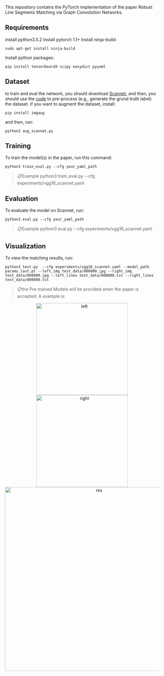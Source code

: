 This repository contains the PyTorch implementation of the paper Robust Line Segments Matching via Graph
Convolution Networks.

## Requirements
install python3.5.2
Install pytorch 1.1+
Install ninja-build: 
```setup 
sudo apt-get install ninja-build
```
Install python packages: 
```setup 
pip install tensorboardX scipy easydict pyyaml
```
## Dataset
to train and eval the  network, you should download [Scannet](http://www.scan-net.org/), and then, you should use the [code]() to pre-process (e.g., generate the grund truth label) the dataset. if you want to augment the dataset, install:
```aug_in
pip install imgaug
```
and then, run:
```aug
python3 aug_scannet.py
```

## Training

To train the model(s) in the paper, run this command:

```train
python3 train_eval.py --cfg your_yaml_path
```
> 📋Example python3 train_eval.py --cfg experiments/vgg16_scannet.yaml

## Evaluation

To evaluate the model on Scannet, run:

```eval
python3 eval.py --cfg your_yaml_path
```
> 📋Example python3 eval.py --cfg experiments/vgg16_scannet.yaml

## Visualization
To view the matching results, run:

```vis
python3 test.py  --cfg experiments/vgg16_scannet.yaml --model_path params_last.pt --left_img test_data/000800.jpg --right_img test_data/000900.jpg --left_lines test_data/000800.txt --right_lines test_data/000900.txt
```
> 📋the Pre-trained Models will be provided when the paper is accepted.
A example is:
<center class="half">
    <img src="https://github.com/mameng1/GraphLineMatching/blob/master/test_data/000800.jpg"  width="300" alt="left"/>
</center>
<center class="half">
    <img src=https://github.com/mameng1/GraphLineMatching/blob/master/test_data/000900.jpg width="300" alt="right"/>
</center>
<center class="half">
    <img src=https://github.com/mameng1/GraphLineMatching/blob/master/test_data/res.png  width="600" alt="res"/>
</center>
